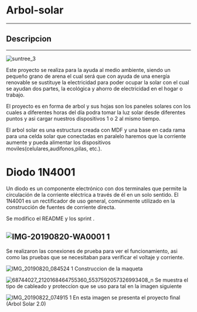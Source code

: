 # Arbol-solar
---

## Descripcion 
---

![suntree_3](https://user-images.githubusercontent.com/50536971/61098435-99587580-a424-11e9-907f-b7b61154003c.jpg)

Este proyecto se realiza para la ayuda al medio ambiente, siendo un pequeño grano de arena el cual será que con ayuda de una energía renovable se sustituye la electricidad para poder ocupar la solar con el cual se ayudan dos partes, la ecológica y ahorro de electricidad en el hogar o trabajo. 

El proyecto es en forma de arbol y sus hojas son los paneles solares con los cuales a diferentes horas del día podra tomar la luz solar desde diferentes puntos y asi cargar nuestros dispositivos 1 o 2 al mismo tiempo. 

El arbol solar es una estructura creada con MDF y una base en cada rama para una celda solar que conectadas en paralelo haremos que la corriente aumente y pueda alimentar los dispositivos moviles(celulares,audifonos,pilas, etc.).

# Diodo 1N4001 
Un diodo es un componente electrónico con dos terminales que permite la circulación de la corriente eléctrica a través de él en un solo sentido. El 1N4001 es un rectificador de uso general, comúnmente utilizado en la construcción de fuentes de corriente directa.


Se modifico el README y los sprint .

![IMG-20190820-WA0001 1](https://user-images.githubusercontent.com/50536971/63355590-fac90980-c32b-11e9-8e2c-1a3dcb202125.jpg)
---
Se realizaron las conexiones de prueba para ver el funcionamiento, asi como las pruebas que se necesitaban para verificar el voltaje y corriente.

![IMG_20190820_084524 1](https://user-images.githubusercontent.com/50537785/63357605-4df08b80-c32f-11e9-8953-20ba9089cdcf.jpg)
Construccion de la maqueta 

![68744027_2120168464755360_5537592057326993408_n](https://user-images.githubusercontent.com/50537785/63482819-d9693a00-c45f-11e9-8aae-ee1afd214945.jpg)
Se muestra el tipo de cableado y proteccion que se uso para tal en la imagen siguiente 



![IMG_20190822_074915 1](https://user-images.githubusercontent.com/50536971/63517475-af8e3280-c4b4-11e9-969a-f3a4a559f15a.jpg)
En esta imagen se presenta el proyecto final (Arbol Solar 2.0) 
